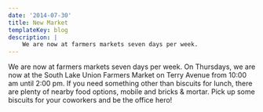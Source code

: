 ```yaml
---
date: '2014-07-30'
title: New Market
templateKey: blog
description: |
    We are now at farmers markets seven days per week.
---
```

We are now at farmers markets seven days per week. On Thursdays, we are now at the South Lake Union Farmers Market on Terry Avenue from 10:00 am until 2:00 pm. If you need something other than biscuits for lunch, there are plenty of nearby food options, mobile and bricks & mortar. Pick up some biscuits for your coworkers and be the office hero!

